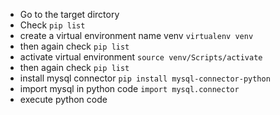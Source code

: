 - Go to the target dirctory
- Check `pip list`
- create a virtual environment name venv `virtualenv venv`
- then again check `pip list`
- activate virtual environment `source venv/Scripts/activate`
- then again check `pip list`
- install mysql connector `pip install mysql-connector-python`
- import mysql in python code `import mysql.connector`
- execute python code